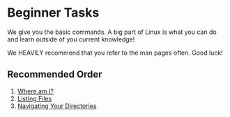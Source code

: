 # Beginner Tasks
We give you the basic commands. A big part of Linux is what you can do and learn outside of you current knowledge!

We HEAVILY recommend that you refer to the man pages often. Good luck!

## Recommended Order
1. [Where am I?](/File%20Systems/Beginner/where-am-i/README.md)
2. [Listing Files](/File%20Systems/Beginner/listing-files/README.md)
3. [Navigating Your Directories](/File%20Systems/Beginner/navigating/README.md)
